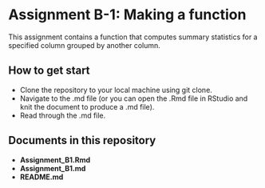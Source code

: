 # Assignment B-1: Making a function

This assignment contains a function that computes summary statistics for a specified column grouped by another column.

## How to get start
- Clone the repository to your local machine using git clone.
- Navigate to the .md file (or you can open the .Rmd file in RStudio and knit the document to produce a .md file).
- Read through the .md file.

## Documents in this repository

 - **Assignment_B1.Rmd** 
 - **Assignment_B1.md**
 - **README.md**
